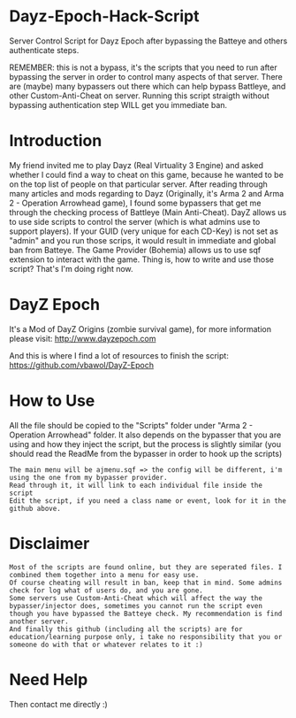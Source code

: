 Dayz-Epoch-Hack-Script
========================

Server Control Script for Dayz Epoch after bypassing the Batteye and others authenticate steps.

REMEMBER: this is not a bypass, it's the scripts that you need to run after bypassing the server in order to control many aspects of that server. There are (maybe) many bypassers out there which can help bypass Battleye, and other Custom-Anti-Cheat on server. Running this script straigth without bypassing authentication step WILL get you immediate ban.

Introduction
=============================
My friend invited me to play Dayz (Real Virtuality 3 Engine) and asked whether I could find a way to cheat on this game, because he wanted to be on the top list of people on that particular server. After reading through many articles and mods regarding to Dayz (Originally, it's Arma 2 and Arma 2 - Operation Arrowhead game), I found some bypassers that get me through the checking process of Battleye (Main Anti-Cheat). DayZ allows us to use side scripts to control the server (which is what admins use to support players). If your GUID (very unique for each CD-Key) is not set as "admin" and you run those scrips, it would result in immediate and global ban from Batteye. The Game Provider (Bohemia) allows us to use sqf extension to interact with the game. Thing is, how to write and use those script? That's I'm doing right now.

DayZ Epoch
===============================
It's a Mod of DayZ Origins (zombie survival game), for more information please visit: http://www.dayzepoch.com

And this is where I find a lot of resources to finish the script: https://github.com/vbawol/DayZ-Epoch

How to Use
==============================
All the file should be copied to the "Scripts" folder under "Arma 2 - Operation Arrowhead" folder. It also depends on the bypasser that you are using and how they inject the script, but the process is slightly similar (you should read the ReadMe from the bypasser in order to hook up the scripts)

    The main menu will be ajmenu.sqf => the config will be different, i'm using the one from my bypasser provider.
    Read through it, it will link to each individual file inside the script
    Edit the script, if you need a class name or event, look for it in the github above.

Disclaimer
================================
    Most of the scripts are found online, but they are seperated files. I combined them together into a menu for easy use.
    Of course cheating will result in ban, keep that in mind. Some admins check for log what of users do, and you are gone.
    Some servers use Custom-Anti-Cheat which will affect the way the bypasser/injector does, sometimes you cannot run the script even though you have bypassed the Batteye check. My recommendation is find another server.
    And finally this github (including all the scripts) are for education/learning purpose only, i take no responsibility that you or someone do with that or whatever relates to it :)

Need Help
====================================
Then contact me directly :)    
